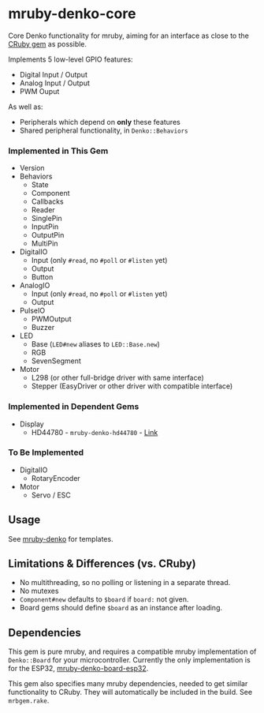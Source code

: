 # mruby-denko-core

Core Denko functionality for mruby, aiming for an interface as close to the [CRuby gem](https://github.com/denko-rb/denko) as possible.

Implements 5 low-level GPIO features:
- Digital Input / Output
- Analog Input / Output
- PWM Ouput

As well as:
- Peripherals which depend on **only** these features
- Shared peripheral functionality, in `Denko::Behaviors`

### Implemented in This Gem

- Version
- Behaviors
  - State
  - Component
  - Callbacks
  - Reader
  - SinglePin
  - InputPin
  - OutputPin
  - MultiPin
- DigitalIO
  - Input (only `#read`, no `#poll` or `#listen` yet)
  - Output
  - Button
- AnalogIO
  - Input (only `#read`, no `#poll` or `#listen` yet)
  - Output
- PulseIO
  - PWMOutput
  - Buzzer
- LED
  - Base (`LED#new` aliases to `LED::Base.new`)
  - RGB
  - SevenSegment
- Motor
  - L298 (or other full-bridge driver with same interface)
  - Stepper (EasyDriver or other driver with compatible interface)
  
### Implemented in Dependent Gems

- Display
  - HD44780 - `mruby-denko-hd44780` - [Link](https://github.com/denko-rb/mruby-denko-hd44780)
  
### To Be Implemented

- DigitalIO
  - RotaryEncoder
- Motor
  - Servo / ESC

## Usage

See [mruby-denko](https://github.com/denko-rb/mruby-denko) for templates.

## Limitations & Differences (vs. CRuby)

- No multithreading, so no polling or listening in a separate thread.
- No mutexes
- `Component#new` defaults to `$board` if `board:` not given.
- Board gems should define `$board` as an instance after loading.

## Dependencies

This gem is pure mruby, and requires a compatible mruby implementation of `Denko::Board` for your microcontroller. Currently the only implementation is for the ESP32, [mruby-denko-board-esp32](https://github.com/denko-rb/mruby-denko-board-esp32).

This gem also specifies many mruby dependencies, needed to get similar functionality to CRuby. They will automatically be included in the build. See `mrbgem.rake`.
